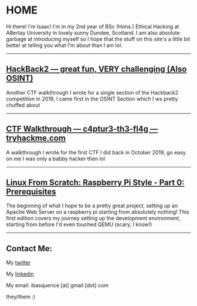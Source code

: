 # HOME

Hi there! I'm Isaac! I'm in my 2nd year of BSc (Hons.) Ethical Hacking at ABertay University in lovely sunny Dundee, Scotland. I am also absolute garbage at introducing myself so I hope that the stuff on this site's a little bit better at telling you what I'm about than I am lol.

---

## [HackBack2 — great fun, VERY challenging (Also OSINT)](https://IBRice101.github.io/CTFs/hackback)
Another CTF walkthrough I wrote for a single section of the Hackback2 competition in 2019, I came first in the OSINT Section which I ws pretty chuffed about

---

## [CTF Walkthrough — c4ptur3-th3-fl4g — tryhackme.com](https://IBRice101.github.io/CTFs/c4ptur3-th3-fl4g)
A walkthrough I wrote for the first CTF I did back in October 2019, go easy on me I was only a babby hacker then lol

---

## [Linux From Scratch: Raspberry Pi Style - Part 0: Prerequisites](https://IBRice101.github.io/RPi-LFS/0-Prerequisites)
The beginning of what I hope to be a pretty great project, setting up an Apache Web Server on a raspberry pi starting from absolutely nothing! This first edition covers my journey setting up the development environment, starting from before I'd even touched QEMU (scary, I know!)

---

## Contact Me:

My [twitter](https://twitter.com/IBRice101/)

My [linkedin](https://www.linkedin.com/in/isaac-b-5b6149138/)

My email: ibasquerice [at] gmail [dot] com

they/them :)
